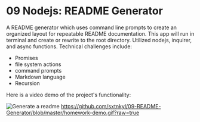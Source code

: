 # 09 Nodejs: README Generator

A README generator which uses command line prompts to create an organized layout for repeatable README documentation. This app will run in terminal and create or rewrite to the root directory. Utilized nodejs, inquirer, and async functions. Technical challenges include:

- Promises
- file system actions
- command prompts
- Markdown language
- Recursion

Here is a video demo of the project's functionality:

![Generate a readme](./homework-demo.gif)
https://github.com/sxtnkyl/09-README-Generator/blob/master/homework-demo.gif?raw=true
